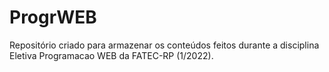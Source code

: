 # ProgrWEB

Repositório criado para armazenar os conteúdos feitos durante a disciplina Eletiva Programacao WEB da FATEC-RP (1/2022).
